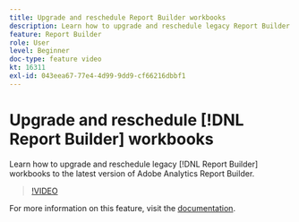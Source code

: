```yaml
---
title: Upgrade and reschedule Report Builder workbooks
description: Learn how to upgrade and reschedule legacy Report Builder workbooks to the latest version of Adobe Analytics Report Builder.
feature: Report Builder
role: User
level: Beginner
doc-type: feature video
kt: 16311
exl-id: 043eea67-77e4-4d99-9dd9-cf66216dbbf1
---
```

# Upgrade and reschedule [!DNL Report Builder] workbooks

Learn how to upgrade and reschedule legacy [!DNL Report Builder] workbooks to the latest version of Adobe Analytics Report Builder.

>[!VIDEO](https://video.tv.adobe.com/v/3434957/?quality=12&learn=on)

For more information on this feature, visit the [documentation](https://experienceleague.adobe.com/en/docs/analytics/analyze/report-builder/home).
